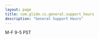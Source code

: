 ```yaml
---
layout: page
title: com.glide.cs.general.support_hours
description: "General Support Hours"
---
```

M-F 9-5 PST